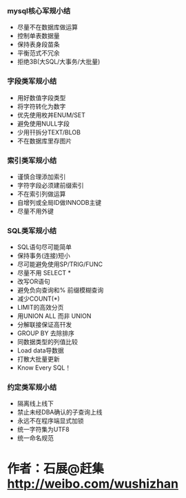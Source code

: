 
### mysql核心军规小结
* 尽量不在数据库做运算
* 控制单表数据量
* 保持表身段苗条
* 平衡范式不冗余
* 拒绝3B(大SQL/大事务/大批量)

### 字段类军规小结
* 用好数值字段类型
* 将字符转化为数字
* 优先使用枚丼ENUM/SET
* 避免使用NULL字段
* 少用幵拆分TEXT/BLOB
* 不在数据库里存图片

### 索引类军规小结
* 谨慎合理添加索引
* 字符字段必须建前缀索引
* 不在索引列做运算
* 自增列或全局ID做INNODB主键
* 尽量不用外键

### SQL类军规小结
* SQL语句尽可能简单
* 保持事务(连接)短小
* 尽可能避免使用SP/TRIG/FUNC
* 尽量不用 SELECT *
* 改写OR语句
* 避免负向查询和% 前缀模糊查询
* 减少COUNT(*)
* LIMIT的高效分页
* 用UNION ALL 而非 UNION
* 分解联接保证高幵发
* GROUP BY 去除排序
* 同数据类型的列值比较
* Load data导数据
* 打散大批量更新
* Know Every SQL！

### 约定类军规小结
* 隔离线上线下
* 禁止未经DBA确认的子查询上线
* 永远不在程序端显式加锁
* 统一字符集为UTF8
* 统一命名规范

作者：石展@赶集 http://weibo.com/wushizhan
====
